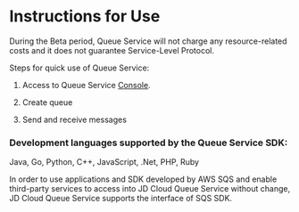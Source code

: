# Instructions for Use

During the Beta period, Queue Service will not charge any resource-related costs and it does not guarantee Service-Level Protocol.

Steps for quick use of Queue Service:

1. Access to Queue Service [Console](https://jqs-console.jdcloud.com).

2. Create queue

3. Send and receive messages

   

### Development languages supported by the Queue Service SDK:

Java, Go, Python, C++, JavaScript, .Net, PHP, Ruby

In order to use applications and SDK developed by AWS SQS and enable third-party services to access into JD Cloud Queue Service without change, JD Cloud Queue Service supports the interface of SQS SDK.

